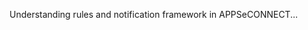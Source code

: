﻿---
name: Rule management
icon: /assets/images/AEC-Coding-Guidelines.png
path: /login
---
Understanding rules and notification framework in APPSeCONNECT...